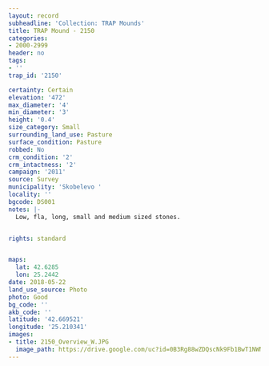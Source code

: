 ```yaml
---
layout: record
subheadline: 'Collection: TRAP Mounds'
title: TRAP Mound - 2150
categories:
- 2000-2999
header: no
tags:
- ''
trap_id: '2150'

certainty: Certain
elevation: '472'
max_diameter: '4'
min_diameter: '3'
height: '0.4'
size_category: Small
surrounding_land_use: Pasture
surface_condition: Pasture
robbed: No
crm_condition: '2'
crm_intactness: '2'
campaign: '2011'
source: Survey
municipality: 'Skobelevo '
locality: ''
bgcode: DS001
notes: |-
  Low, fla, long, small and medium sized stones.


rights: standard


maps:
  lat: 42.6285
  lon: 25.2442
date: 2018-05-22
land_use_source: Photo
photo: Good
bg_code: ''
akb_code: ''
latitude: '42.669521'
longitude: '25.210341'
images:
- title: 2150_Overview_W.JPG
  image_path: https://drive.google.com/uc?id=0B3Rg88wZDQscNk9Fb1BwT1NWNmM
---
```

